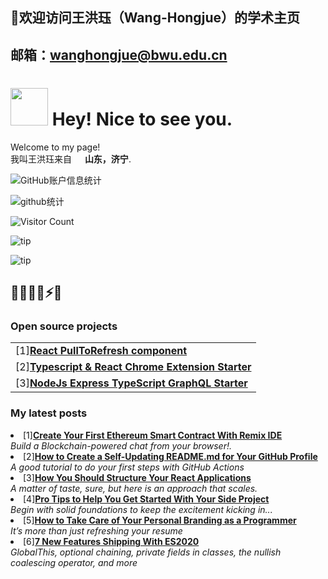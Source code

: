 ## 🎉欢迎访问王洪珏（Wang-Hongjue）的学术主页
## 邮箱：wanghongjue@bwu.edu.cn
<h1><img src="https://emojis.slackmojis.com/emojis/images/1531849430/4246/blob-sunglasses.gif?1531849430" width="60"/> Hey! Nice to see you.</h1>

<p>Welcome to my page! </br> 我叫王洪珏来自 <img src="https://p8.itc.cn/images01/20200622/e1b76367797440098383fdbeb64ae09d.jpeg" width="13"/> <b>山东，济宁</b>. </p>

![GitHub账户信息统计](https://github-stats.ubrong.com/api?username=wang448721577&show_icons=true) 


![github统计](https://stats.justsong.cn/api/github?username=wang448721577&lang=zh-CN)

![Visitor Count](https://profile-counter.glitch.me/{wang448721577}/count.svg)

![tip](https://badgen.net/badge/MATLAB/2023/orange?icon=MATLAB)

![tip](https://badgen.net/badge/python/3.1.6/green?icon=packagephobia)

💖🎉😄✨⚡🍵
------------


<h3>Open source projects</h3>
<table>
  <tbody>
    <tr>
      <td>[1]<a href="https://github.com/thmsgbrt/react-simple-pull-to-refresh"><b>React PullToRefresh component</b></a></td>
    </tr>
	  <tr>
      <td>[2]<a href="https://github.com/thmsgbrt/Chrome-Extension-with-React-and-Typescript-Starter-Pack"><b>Typescript & React Chrome Extension Starter</b></a></td>
    </tr>
    <tr>
      <td>[3]<a href="https://github.com/thmsgbrt/nodejs-typescript-express-apollo-graphql-starter"><b>NodeJs Express TypeScript GraphQL Starter</b></a></td>
    </tr>
  </tbody>
</table>
<h3>My latest posts</h3>
  <li>[1]<a href="https://medium.com/better-programming/create-your-first-ethereum-smart-contract-with-remix-ide-667e46e81901"><b>Create Your First Ethereum Smart Contract With Remix IDE</b></a><br/><i>Build a Blockchain-powered chat from your browser!.</i></li>
  <li>[2]<a href="https://medium.com/@th.guibert/how-to-create-a-self-updating-readme-md-for-your-github-profile-f8b05744ca91"><b>How to Create a Self-Updating README.md for Your GitHub Profile</b></a><br/><i>A good tutorial to do your first steps with GitHub Actions</i></li>
    <li>[3]<a href="https://medium.com/better-programming/how-you-should-structure-your-react-applications-e7dd32375a98"><b>How You Should Structure Your React Applications</b></a><br/><i>A matter of taste, sure, but here is an approach that scales.</i></li>
  <li>[4]<a href="https://medium.com/better-programming/pro-tips-to-help-you-get-started-with-your-side-project-15d01b76e0d8"><b>Pro Tips to Help You Get Started With Your Side Project</b></a><br/><i>Begin with solid foundations to keep the excitement kicking in...</i></li>
  <li>[5]<a href="https://medium.com/better-programming/how-to-take-care-of-your-personal-branding-as-a-programmer-2d3aeba56cb9"><b>How to Take Care of Your Personal Branding as a Programmer</b></a><br/><i>It’s more than just refreshing your resume</i></li>
  <li>[6]<a href="https://medium.com/better-programming/8-new-features-shipping-with-es2020-7a2721f710fb"><b>7 New Features Shipping With ES2020</b></a><br/><i>GlobalThis, optional chaining, private fields in classes, the nullish coalescing operator, and more</i></li>




